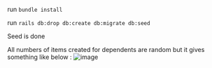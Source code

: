 run `bundle install`

run `rails db:drop db:create db:migrate db:seed`

Seed is done

All numbers of items created for dependents are random but it gives something like below : 
![image](https://user-images.githubusercontent.com/75135824/127779281-3179a9fd-4ada-433b-941d-070058f35f8b.png)

